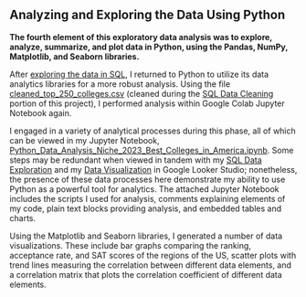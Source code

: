 ## Analyzing and Exploring the Data Using Python

**The fourth element of this exploratory data analysis was to explore, analyze, summarize, and plot data in Python, using the Pandas, NumPy, Matplotlib, and Seaborn libraries.**

After [exploring the data in SQL](https://github.com/eseylar/PortfolioProjects/tree/main/TopCollegesAnalysis/SQLDataExploration), I returned to Python to utilize its data analytics libraries for a more robust analysis. Using the file [cleaned_top_250_colleges.csv](https://github.com/eseylar/PortfolioProjects/blob/main/TopCollegesAnalysis/PythonDataAnalysis/cleaned_top_250_colleges.csv) (cleaned during the [SQL Data Cleaning](https://github.com/eseylar/PortfolioProjects/tree/main/TopCollegesAnalysis/SQLDataCleaning) portion of this project), I performed analysis within Google Colab Jupyter Notebook again.

I engaged in a variety of analytical processes during this phase, all of which can be viewed in my Jupyter Notebook, [Python_Data_Analysis_Niche_2023_Best_Colleges_in_America.ipynb](https://github.com/eseylar/PortfolioProjects/blob/main/TopCollegesAnalysis/PythonDataAnalysis/Python_Data_Analysis_Niche_2023_Best_Colleges_in_America.ipynb). Some steps may be redundant when viewed in tandem with my [SQL Data Exploration](https://github.com/eseylar/PortfolioProjects/tree/main/TopCollegesAnalysis/SQLDataExploration) and my [Data Visualization](https://github.com/eseylar/PortfolioProjects/tree/main/TopCollegesAnalysis/DataVisualization) in Google Looker Studio; nonetheless, the presence of these data processes here demonstrate my ability to use Python as a powerful tool for analytics. The attached Jupyter Notebook includes the scripts I used for analysis, comments explaining elements of my code, plain text blocks providing analysis, and embedded tables and charts.

Using the Matplotlib and Seaborn libraries, I generated a number of data visualizations. These include bar graphs comparing the ranking, acceptance rate, and SAT scores of the regions of the US, scatter plots with trend lines measuring the correlation between different data elements, and a correlation matrix that plots the correlation coefficient of different data elements.
